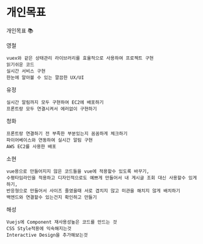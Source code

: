 # 개인목표

개인목표 :books:

영철

```
vuex와 같은 상태관리 라이브러리를 효율적으로 사용하여 프로젝트 구현
읽기쉬운 코드
실시간 서비스 구현
한눈에 알아볼 수 있는 깔끔한 UX/UI
```

유정

```
실시간 알림까지 모두 구현하여 EC2에 배포하기
프론트랑 모두 연결시켜서 에러없이 구현하기
```

청화

```
프론트랑 연결하기 전 부족한 부분있는지 꼼꼼하게 체크하기
파이어베이스와 연동하여 실시간 알림 구현
AWS EC2를 사용한 배포
```

소현

```
vue용으로 만들어지지 않은 코드들을 vue에 적용할수 있도록 바꾸기,
수평타임라인을 적용하고 디자인적으로도 예쁘게 만들어서 내 게시글 조회 대신 사용할수 있게 하기,
반응형으로 만들어서 사이즈 줄였을때 서로 겹치지 않고 미관을 해치지 않게 배치하기
백엔드와 연결할수 있는건지 확인하고 만들기
```

해성

```
Vuejs에 Component 재사용성높은 코드를 만드는 것
CSS Style적용에 익숙해지는것
Interactive Design을 추가해보는것
```

